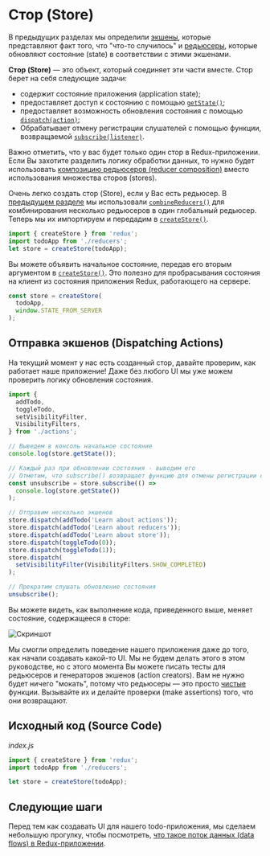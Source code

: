 # Стор (Store)

В предыдущих разделах мы определили [экшены](Actions.md), которые представляют факт того, что "что-то случилось" и [редьюсеры](Reducers.md), которые обновляют состояние (state) в соответствии с этими экшенами.

**Стор (Store)** — это объект, который соединяет эти части вместе. Стор берет на себя следующие задачи:

- содержит состояние приложения (application state);
- предоставляет доступ к состоянию с помощью [`getState()`](../api/Store.md#getState);
- предоставляет возможность обновления состояния с помощью [`dispatch(action)`](../api/Store.md#dispatch);
- Обрабатывает отмену регистрации слушателей с помощью функции, возвращаемой [`subscribe(listener)`](../api/Store.md#subscribelistener).

Важно отметить, что у вас будет только один стор в Redux-приложении. Если Вы захотите разделить логику обработки данных, то нужно будет использовать [композицию редьюсеров (reducer composition)](Reducers.md#splitting-reducers) вместо использования множества сторов (stores).

Очень легко создать стор (Store), если у Вас есть редьюсер. В [предыдущем разделе](Reducers.md) мы использовали [`combineReducers()`](../api/combineReducers.md) для комбинирования несколько редьюсеров в один глобальный редьюсер. Теперь мы их импортируем и передадим в [`createStore()`](../api/createStore.md).

```js
import { createStore } from 'redux';
import todoApp from './reducers';
let store = createStore(todoApp);
```

Вы можете объявить начальное состояние, передав его вторым аргументом в [`createStore()`](../api/createStore.md). Это полезно для пробрасывания состояния на клиент из состояния приложения Redux, работающего на сервере.

```js
const store = createStore(
  todoApp,
  window.STATE_FROM_SERVER
);
```

## Отправка экшенов (Dispatching Actions)

На текущий момент у нас есть созданный стор, давайте проверим, как работает наше приложение! Даже без любого UI мы уже можем проверить логику обновления состояния.

```js
import {
  addTodo,
  toggleTodo,
  setVisibilityFilter,
  VisibilityFilters,
} from './actions';

// Выведем в консоль начальное состояние
console.log(store.getState());

// Каждый раз при обновлении состояния - выводим его
// Отметим, что subscribe() возвращает функцию для отмены регистрации слушателя
const unsubscribe = store.subscribe(() =>
  console.log(store.getState())
);

// Отправим несколько экшенов
store.dispatch(addTodo('Learn about actions'));
store.dispatch(addTodo('Learn about reducers'));
store.dispatch(addTodo('Learn about store'));
store.dispatch(toggleTodo(0));
store.dispatch(toggleTodo(1));
store.dispatch(
  setVisibilityFilter(VisibilityFilters.SHOW_COMPLETED)
);

// Прекратим слушать обновление состояния
unsubscribe();
```

Вы можете видеть, как выполнение кода, приведенного выше, меняет состояние, содержащееся в сторе:

![Скриншот](http://i.imgur.com/zMMtoMz.png)

Мы смогли определить поведение нашего приложения даже до того, как начали создавать какой-то UI. Мы не будем делать этого в этом руководстве, но с этого момента Вы можете писать тесты для редьюсеров и генераторов экшенов (action creators). Вам не нужно будет ничего "мокать", потому что редьюсеры — это просто [чистые](../introduction/ThreePrinciples.md#changes-are-made-with-pure-functions) функции. Вызывайте их и делайте проверки (make assertions) того, что они возвращают.

## Исходный код (Source Code)

_index.js_

```js
import { createStore } from 'redux';
import todoApp from './reducers';

let store = createStore(todoApp);
```

## Следующие шаги

Перед тем как создавать UI для нашего todo-приложения, мы сделаем небольшую прогулку, чтобы посмотреть, [что такое поток данных (data flows) в Redux-приложении](DataFlow.md).
